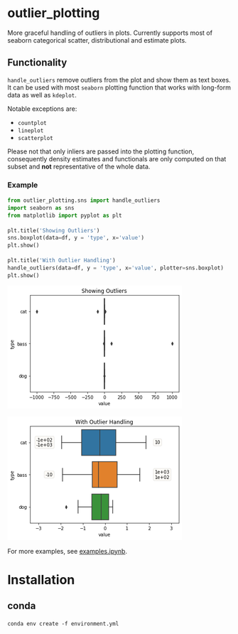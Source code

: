 # outlier_plotting
More graceful handling of outliers in plots. Currently supports most of seaborn categorical scatter, distributional and estimate plots.

## Functionality

`handle_outliers` remove outliers from the plot and show them as text boxes. It can be used with most `seaborn` plotting function that works with long-form data as well as `kdeplot`.

Notable exceptions are:

- `countplot`
- `lineplot`
- `scatterplot`

Please not that only inliers are passed into the plotting function, consequently density estimates and functionals are only computed on that subset and **not** representative of the whole data.

### Example

```python
from outlier_plotting.sns import handle_outliers
import seaborn as sns
from matplotlib import pyplot as plt

plt.title('Showing Outliers')
sns.boxplot(data=df, y = 'type', x='value')
plt.show()

plt.title('With Outlier Handling')
handle_outliers(data=df, y = 'type', x='value', plotter=sns.boxplot)
plt.show()
```


![png](https://github.com/wendli01/outlier_plotting/raw/master/images/output_7_0.png)

![png](https://github.com/wendli01/outlier_plotting/raw/master/images/output_7_1.png)

For more examples, see [examples.ipynb](https://github.com/wendli01/outlier_plotting/blob/master/examples.ipynb).


# Installation

## conda

`conda env create -f environment.yml`

